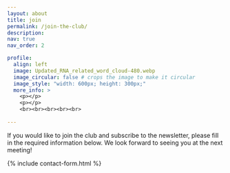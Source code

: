```yaml
---
layout: about
title: join
permalink: /join-the-club/
description: 
nav: true
nav_order: 2

profile:
  align: left
  image: Updated_RNA_related_word_cloud-480.webp
  image_circular: false # crops the image to make it circular
  image_style: "width: 600px; height: 300px;"
  more_info: >
    <p></p>
    <p></p>
    <br><br><br><br><br>
    
---
```



If you would like to join the club and subscribe to the newsletter, please fill in the required information below. We look forward to seeing you at the next meeting!

{% include contact-form.html %}



